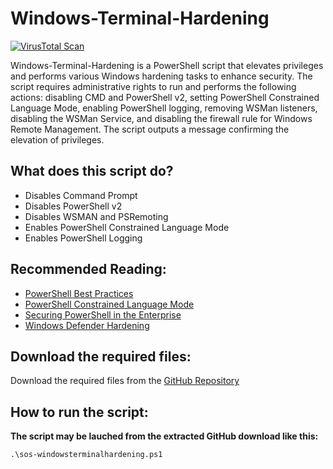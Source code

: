 # Windows-Terminal-Hardening

[![VirusTotal Scan](https://github.com/simeononsecurity/Windows-Terminal-Hardening/actions/workflows/virustotal.yml/badge.svg)](https://github.com/simeononsecurity/Windows-Terminal-Hardening/actions/workflows/virustotal.yml)

Windows-Terminal-Hardening is a PowerShell script that elevates privileges and performs various Windows hardening tasks to enhance security. The script requires administrative rights to run and performs the following actions: disabling CMD and PowerShell v2, setting PowerShell Constrained Language Mode, enabling PowerShell logging, removing WSMan listeners, disabling the WSMan Service, and disabling the firewall rule for Windows Remote Management. The script outputs a message confirming the elevation of privileges.

## What does this script do?
- Disables Command Prompt
- Disables PowerShell v2
- Disables WSMAN and PSRemoting
- Enables PowerShell Constrained Language Mode
- Enables PowerShell Logging

## Recommended Reading:
- [PowerShell Best Practices](https://www.digitalshadows.com/blog-and-research/powershell-security-best-practices/)
- [PowerShell Constrained Language Mode](https://devblogs.microsoft.com/powershell/powershell-constrained-language-mode/)
- [Securing PowerShell in the Enterprise](https://www.cyber.gov.au/acsc/view-all-content/publications/securing-powershell-enterprise)
- [Windows Defender Hardening](https://github.com/simeononsecurity/Windows-Defender-Hardening)

## Download the required files:

Download the required files from the [GitHub Repository](https://github.com/simeononsecurity/Windows-Terminal-Hardening)

## How to run the script:

**The script may be lauched from the extracted GitHub download like this:**
```
.\sos-windowsterminalhardening.ps1
```

